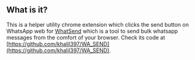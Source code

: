 ## What is it?



This is a helper utility chrome extension which clicks the send button on WhatsApp web for [WhatSend]( https://khalil397.github.io/WA_SEND/) which is a tool to send bulk whatsapp messages from the comfort of your browser. Check its code at [https://github.com/khalil397/WA_SEND](https://github.com/khalil397/WA_SEND).
